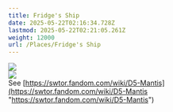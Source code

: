 ```yaml
---
title: Fridge's Ship
date: 2025-05-22T02:16:34.728Z
lastmod: 2025-05-22T02:21:05.261Z
weight: 12000
url: /Places/Fridge's Ship
---
```

![](/ob/Images/Fridge's%20Ship.webp)\
![](/ob/Images/Fridge's%20Ship%20Bridge.png)\
See [https://swtor.fandom.com/wiki/D5-Mantis](https://swtor.fandom.com/wiki/D5-Mantis "https://swtor.fandom.com/wiki/D5-Mantis")
